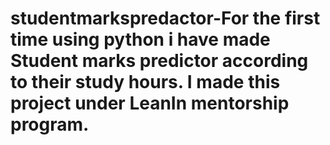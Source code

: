 # studentmarkspredactor-For the first time using python i have made Student marks predictor according to their study hours. I made this project under LeanIn mentorship program. 
